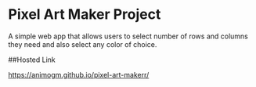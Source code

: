 # Pixel Art Maker Project

A simple web app that allows users to select number of rows and columns they need and also select any color of choice.

##Hosted Link

https://animogm.github.io/pixel-art-makerr/

